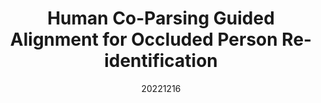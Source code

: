 ---
title: "Human Co-Parsing Guided Alignment for Occluded Person Re-identification"
date: 20221216
category: "vision"
author_list: "Shuguang Dou; Cairong Zhao; Xinyang Jiang; Shanshan Zhang; Wei-Shi Zheng; Wangmeng Zuo"
pub_in: "IEEE TIP"
pdf_url: "https://ieeexplore.ieee.org/document/9994734"
img_path1: "COGA.png"
---